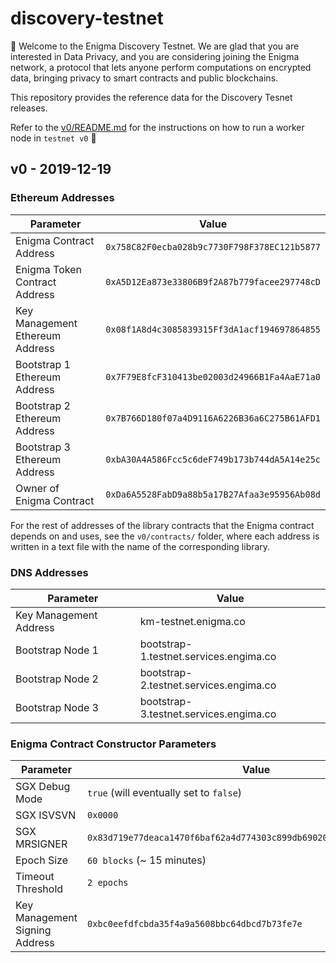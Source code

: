 # discovery-testnet

👋 Welcome to the Enigma Discovery Testnet. We are glad that you are interested in Data Privacy, and you are considering joining the Enigma network, a protocol that lets anyone perform computations on encrypted data, bringing privacy to smart contracts and public blockchains.

This repository provides the reference data for the Discovery Tesnet releases.

Refer to the [v0/README.md](https://github.com/enigmampc/discovery-testnet/blob/master/v0/README.md) for the instructions on how to run a worker node in `testnet v0` 🚀

## v0 - 2019-12-19

### Ethereum Addresses

| Parameter                       | Value                                        |
| --------------------------------|:--------------------------------------------:| 
| Enigma Contract Address         | `0x758C82F0ecba028b9c7730F798F378EC121b5877` |
| Enigma Token Contract Address   | `0xA5D12Ea873e33806B9f2A87b779facee297748cD` |
| Key Management Ethereum Address | `0x08f1A8d4c3085839315Ff3dA1acf194697864855` |
| Bootstrap 1 Ethereum Address    | `0x7F79E8fcF310413be02003d24966B1Fa4AaE71a0` |
| Bootstrap 2 Ethereum Address    | `0x7B766D180f07a4D9116A6226B36a6C275B61AFD1` |
| Bootstrap 3 Ethereum Address    | `0xbA30A4A586Fcc5c6deF749b173b744dA5A14e25c` |
| Owner of Enigma Contract        | `0xDa6A5528FabD9a88b5a17B27Afaa3e95956Ab08d` |

For the rest of addresses of the library contracts that the Enigma contract depends on and uses, see the `v0/contracts/` folder, where each address is written in a text file with the name of the corresponding library.

### DNS Addresses

| Parameter                       | Value                                        |
| --------------------------------|----------------------------------------------| 
| Key Management Address          | km-testnet.enigma.co                         |
| Bootstrap Node 1                | bootstrap-1.testnet.services.engima.co       |
| Bootstrap Node 2                | bootstrap-2.testnet.services.engima.co       |
| Bootstrap Node 3                | bootstrap-3.testnet.services.engima.co       |


### Enigma Contract Constructor Parameters

| Parameter                       | Value                                                                |
| --------------------------------|----------------------------------------------------------------------|
| SGX Debug Mode                  | `true` (will eventually set to `false`)                              |
| SGX ISVSVN                      | `0x0000`                                                             |
| SGX MRSIGNER                    | `0x83d719e77deaca1470f6baf62a4d774303c899db69020f9c70ee1dfc08c7ce9e` |
| Epoch Size                      | `60 blocks` (~ 15 minutes)                                           |
| Timeout Threshold               | `2 epochs`                                                           |
| Key Management Signing Address  | `0xbc0eefdfcbda35f4a9a5608bbc64dbcd7b73fe7e`                         |
